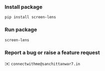 ### Install package
```
pip install screen-lens
```

### Run package
```
screen-lens
```

### Report a bug or raise a feature request
✉️ `connectwithme@sanchittanwar7.in`
